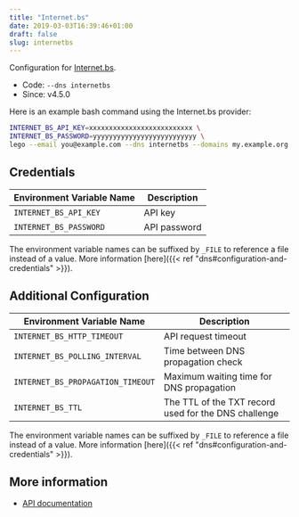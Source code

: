 ```yaml
---
title: "Internet.bs"
date: 2019-03-03T16:39:46+01:00
draft: false
slug: internetbs
---
```


<!-- THIS DOCUMENTATION IS AUTO-GENERATED. PLEASE DO NOT EDIT. -->
<!-- providers/dns/internetbs/internetbs.toml -->
<!-- THIS DOCUMENTATION IS AUTO-GENERATED. PLEASE DO NOT EDIT. -->


Configuration for [Internet.bs](https://internetbs.net).


<!--more-->

- Code: `--dns internetbs`
- Since: v4.5.0


Here is an example bash command using the Internet.bs provider:

```bash
INTERNET_BS_API_KEY=xxxxxxxxxxxxxxxxxxxxxxxxxx \
INTERNET_BS_PASSWORD=yyyyyyyyyyyyyyyyyyyyyyyyyy \
lego --email you@example.com --dns internetbs --domains my.example.org run
```




## Credentials

| Environment Variable Name | Description |
|-----------------------|-------------|
| `INTERNET_BS_API_KEY` | API key |
| `INTERNET_BS_PASSWORD` | API password |

The environment variable names can be suffixed by `_FILE` to reference a file instead of a value.
More information [here]({{< ref "dns#configuration-and-credentials" >}}).


## Additional Configuration

| Environment Variable Name | Description |
|--------------------------------|-------------|
| `INTERNET_BS_HTTP_TIMEOUT` | API request timeout |
| `INTERNET_BS_POLLING_INTERVAL` | Time between DNS propagation check |
| `INTERNET_BS_PROPAGATION_TIMEOUT` | Maximum waiting time for DNS propagation |
| `INTERNET_BS_TTL` | The TTL of the TXT record used for the DNS challenge |

The environment variable names can be suffixed by `_FILE` to reference a file instead of a value.
More information [here]({{< ref "dns#configuration-and-credentials" >}}).




## More information

- [API documentation](https://internetbs.net/internet-bs-api.pdf)

<!-- THIS DOCUMENTATION IS AUTO-GENERATED. PLEASE DO NOT EDIT. -->
<!-- providers/dns/internetbs/internetbs.toml -->
<!-- THIS DOCUMENTATION IS AUTO-GENERATED. PLEASE DO NOT EDIT. -->
